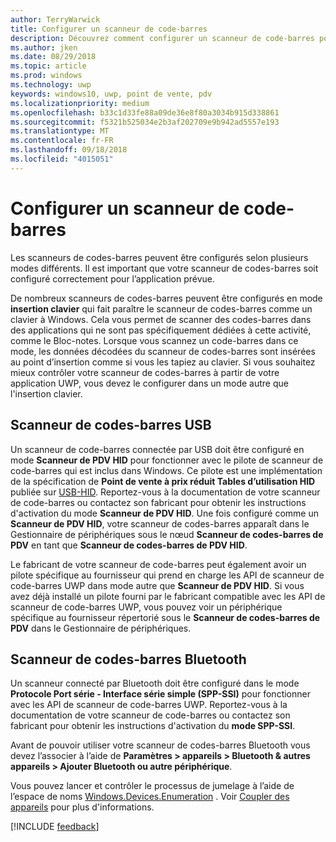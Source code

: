 ```yaml
---
author: TerryWarwick
title: Configurer un scanneur de code-barres
description: Découvrez comment configurer un scanneur de code-barres pour l’application prévue.
ms.author: jken
ms.date: 08/29/2018
ms.topic: article
ms.prod: windows
ms.technology: uwp
keywords: windows10, uwp, point de vente, pdv
ms.localizationpriority: medium
ms.openlocfilehash: b33c1d33fe88a09de36e8f80a3034b915d338861
ms.sourcegitcommit: f5321b525034e2b3af202709e9b942ad5557e193
ms.translationtype: MT
ms.contentlocale: fr-FR
ms.lasthandoff: 09/18/2018
ms.locfileid: "4015051"
---
```

# <a name="configure-a-barcode-scanner"></a>Configurer un scanneur de code-barres

Les scanneurs de codes-barres peuvent être configurés selon plusieurs modes différents.  Il est important que votre scanneur de codes-barres soit configuré correctement pour l’application prévue.

De nombreux scanneurs de codes-barres peuvent être configurés en mode **insertion clavier** qui fait paraître le scanneur de codes-barres comme un clavier à Windows.  Cela vous permet de scanner des codes-barres dans des applications qui ne sont pas spécifiquement dédiées à cette activité, comme le Bloc-notes.  Lorsque vous scannez un code-barres dans ce mode, les données décodées du scanneur de codes-barres sont insérées au point d’insertion comme si vous les tapiez au clavier.  Si vous souhaitez mieux contrôler votre scanneur de codes-barres à partir de votre application UWP, vous devez le configurer dans un mode autre que l'insertion clavier.

## <a name="usb-barcode-scanner"></a>Scanneur de codes-barres USB
Un scanneur de code-barres connectée par USB doit être configuré en mode **Scanneur de PDV HID** pour fonctionner avec le pilote de scanneur de code-barres qui est inclus dans Windows. Ce pilote est une implémentation de la spécification de **Point de vente à prix réduit Tables d’utilisation HID** publiée sur [USB-HID](http://www.usb.org/developers/hidpage/).  Reportez-vous à la documentation de votre scanneur de code-barres ou contactez son fabricant pour obtenir les instructions d'activation du mode **Scanneur de PDV HID**.  Une fois configuré comme un **Scanneur de PDV HID**, votre scanneur de codes-barres apparaît dans le Gestionnaire de périphériques sous le nœud **Scanneur de codes-barres de PDV** en tant que **Scanneur de codes-barres de PDV HID**.

Le fabricant de votre scanneur de code-barres peut également avoir un pilote spécifique au fournisseur qui prend en charge les API de scanneur de code-barres UWP dans mode autre que **Scanneur de PDV HID**.  Si vous avez déjà installé un pilote fourni par le fabricant compatible avec les API de scanneur de code-barres UWP, vous pouvez voir un périphérique spécifique au fournisseur répertorié sous le **Scanneur de codes-barres de PDV** dans le Gestionnaire de périphériques.

## <a name="bluetooth-barcode-scanner"></a>Scanneur de codes-barres Bluetooth
Un scanneur connecté par Bluetooth doit être configuré dans le mode **Protocole Port série - Interface série simple (SPP-SSI)** pour fonctionner avec les API de scanneur de code-barres UWP.  Reportez-vous à la documentation de votre scanneur de code-barres ou contactez son fabricant pour obtenir les instructions d'activation du **mode SPP-SSI**.

Avant de pouvoir utiliser votre scanneur de codes-barres Bluetooth vous devez l’associer à l’aide de **Paramètres > appareils > Bluetooth & autres appareils > Ajouter Bluetooth ou autre périphérique**.

Vous pouvez lancer et contrôler le processus de jumelage à l’aide de l’espace de noms [Windows.Devices.Enumeration](https://docs.microsoft.com/uwp/api/windows.devices.enumeration) .  Voir [Coupler des appareils](https://docs.microsoft.com/windows/uwp/devices-sensors/pair-devices) pour plus d'informations.

[!INCLUDE [feedback](./includes/pos-feedback.md)]